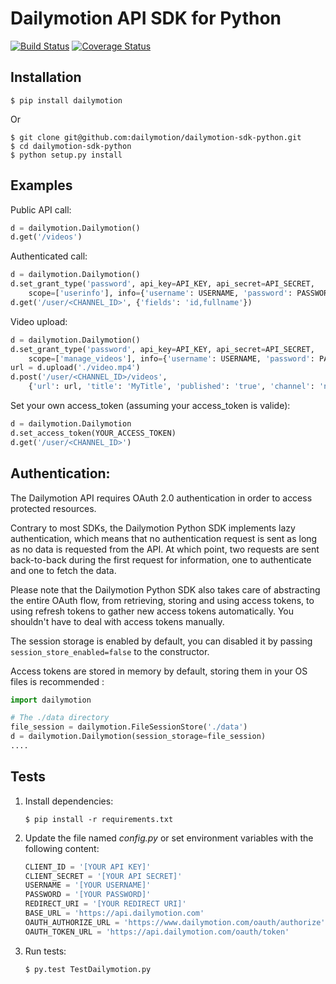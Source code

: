 Dailymotion API SDK for Python
==================
[![Build Status](https://travis-ci.org/dailymotion/dailymotion-sdk-python.svg?branch=master)](https://travis-ci.org/dailymotion/dailymotion-sdk-python) [![Coverage Status](https://coveralls.io/repos/dailymotion/dailymotion-sdk-python/badge.svg?branch=master&service=github)](https://coveralls.io/github/dailymotion/dailymotion-sdk-python?branch=master)


Installation
------------

```
$ pip install dailymotion
```

Or

```
$ git clone git@github.com:dailymotion/dailymotion-sdk-python.git
$ cd dailymotion-sdk-python
$ python setup.py install
```


Examples
--------

Public API call:

```python
d = dailymotion.Dailymotion()
d.get('/videos')
```

Authenticated call:

```python
d = dailymotion.Dailymotion()
d.set_grant_type('password', api_key=API_KEY, api_secret=API_SECRET,
    scope=['userinfo'], info={'username': USERNAME, 'password': PASSWORD})
d.get('/user/<CHANNEL_ID>', {'fields': 'id,fullname'})
```

Video upload:

```python
d = dailymotion.Dailymotion()
d.set_grant_type('password', api_key=API_KEY, api_secret=API_SECRET,
    scope=['manage_videos'], info={'username': USERNAME, 'password': PASSWORD})
url = d.upload('./video.mp4')
d.post('/user/<CHANNEL_ID>/videos',
    {'url': url, 'title': 'MyTitle', 'published': 'true', 'channel': 'news'})
```

Set your own access_token (assuming your access_token is valide):

```python
d = dailymotion.Dailymotion
d.set_access_token(YOUR_ACCESS_TOKEN)
d.get('/user/<CHANNEL_ID>')
```

Authentication:
---------------

The Dailymotion API requires OAuth 2.0 authentication in order to access protected resources.

Contrary to most SDKs, the Dailymotion Python SDK implements lazy authentication, which means that no authentication request is sent as long as no data is requested from the API. At which point, two requests are sent back-to-back during the first request for information, one to authenticate and one to fetch the data.

Please note that the Dailymotion Python SDK also takes care of abstracting the entire OAuth flow, from retrieving, storing and using access tokens, to using refresh tokens to gather new access tokens automatically. You shouldn't have to deal with access tokens manually.

The session storage is enabled by default, you can disabled it by passing `session_store_enabled=false` to the constructor.

Access tokens are stored in memory by default, storing them in your OS files is recommended :

```python
import dailymotion

# The ./data directory
file_session = dailymotion.FileSessionStore('./data')
d = dailymotion.Dailymotion(session_storage=file_session)
....
```



Tests
-----

1.  Install dependencies:

    ```
    $ pip install -r requirements.txt
    ```

2.  Update the file named _config.py_ or set environment variables with the following content:

    ```python
    CLIENT_ID = '[YOUR API KEY]'
    CLIENT_SECRET = '[YOUR API SECRET]'
    USERNAME = '[YOUR USERNAME]'
    PASSWORD = '[YOUR PASSWORD]'
    REDIRECT_URI = '[YOUR REDIRECT URI]'
    BASE_URL = 'https://api.dailymotion.com'
    OAUTH_AUTHORIZE_URL = 'https://www.dailymotion.com/oauth/authorize'
    OAUTH_TOKEN_URL = 'https://api.dailymotion.com/oauth/token'
    ```

3.  Run tests:

    ```
    $ py.test TestDailymotion.py
    ```
